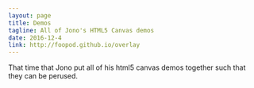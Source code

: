 ```yaml
---
layout: page
title: Demos
tagline: All of Jono's HTML5 Canvas demos
date: 2016-12-4
link: http://foopod.github.io/overlay
---
```


That time that Jono put all of his html5 canvas demos together such that they can be perused.

